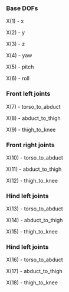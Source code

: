 ### Base DOFs

X(1) - x

X(2) - y

X(3) - z

X(4) - yaw

X(5) - pitch

X(6) - roll

### Front left joints

X(7) - torso_to_abduct

X(8) - abduct_to_thigh

X(9) - thigh_to_knee

### Front right joints

X(10) - torso_to_abduct

X(11) - abduct_to_thigh

X(12) - thigh_to_knee

### Hind left joints

X(13) - torso_to_abduct

X(14) - abduct_to_thigh

X(15) - thigh_to_knee

### Hind left joints

X(16) - torso_to_abduct

X(17) - abduct_to_thigh

X(18) - thigh_to_knee